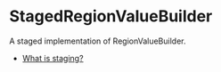 # StagedRegionValueBuilder
A staged implementation of RegionValueBuilder.
  * [What is staging?](Staging.md)
